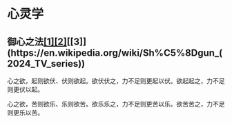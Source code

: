 # 心灵学

## 御心之法[[1]](https://en.wikipedia.org/wiki/Seraphim_Falls)[[2]](https://en.wikipedia.org/wiki/Sherlock_(TV_series))[[3]](https://en.wikipedia.org/wiki/Sh%C5%8Dgun_(2024_TV_series))

心之欲，起则欲伏、伏则欲起。欲伏伏之，力不足则更起以伏。欲起起之，力不足则更伏以起。

心之欲，苦则欲乐、乐则欲苦。欲乐乐之，力不足则更苦以乐。欲苦苦之，力不足则更乐以苦。
